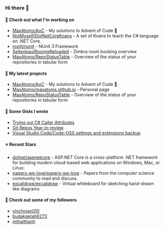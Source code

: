 ### Hi there 👋

#### 👷 Check out what I'm working on

- [MaxAtoms/AoC](https://github.com/MaxAtoms/AoC) - My solutions to Advent of Code 🎄
- [NotMyself/DotNetCoreKoans](https://github.com/NotMyself/DotNetCoreKoans) - A set of Koans to teach the C# language on .NET Core.
- [nunit/nunit](https://github.com/nunit/nunit) - NUnit 3 Framework
- [Seitenbau/RoomieReloaded](https://github.com/Seitenbau/RoomieReloaded) - Zimbra room booking overview
- [MaxAtoms/RepoStatusTable](https://github.com/MaxAtoms/RepoStatusTable) - Overview of the status of your repositories in tabular form

#### 🌱 My latest projects

- [MaxAtoms/AoC](https://github.com/MaxAtoms/AoC) - My solutions to Advent of Code 🎄
- [MaxAtoms/maxatoms.github.io](https://github.com/MaxAtoms/maxatoms.github.io) - Personal page
- [MaxAtoms/RepoStatusTable](https://github.com/MaxAtoms/RepoStatusTable) - Overview of the status of your repositories in tabular form

#### 📓 Some Gists I wrote

- [Trying out C# Caller Attributes](https://gist.github.com/9b9f14f7bab6d7ed7a64316d211d5f5d)
- [Git Repos Year-in-review](https://gist.github.com/2586ee55c017c56db698a939220717a1)
- [Visual Studio Code/Code-OSS settings and extensions backup](https://gist.github.com/b30163855bc6995588a5af9e88b28e51)

#### ⭐ Recent Stars

- [dotnet/aspnetcore](https://github.com/dotnet/aspnetcore) - ASP.NET Core is a cross-platform .NET framework for building modern cloud-based web applications on Windows, Mac, or Linux.
- [papers-we-love/papers-we-love](https://github.com/papers-we-love/papers-we-love) - Papers from the computer science community to read and discuss.
- [excalidraw/excalidraw](https://github.com/excalidraw/excalidraw) - Virtual whiteboard for sketching hand-drawn like diagrams

#### 👯 Check out some of my followers

- [yinchinan010](https://github.com/yinchinan010)
- [budakgetah6273](https://github.com/budakgetah6273)
- [mthaithanh](https://github.com/mthaithanh)
